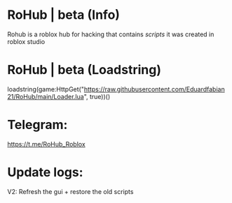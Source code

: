 # RoHub | beta (Info)
Rohub is a roblox hub for hacking that contains *scripts*
it was created in roblox studio
# RoHub | beta (Loadstring)
loadstring(game:HttpGet("https://raw.githubusercontent.com/Eduardfabian21/RoHub/main/Loader.lua", true))()
# Telegram:
https://t.me/RoHub_Roblox
# Update logs:
V2: Refresh the gui + restore the old scripts

